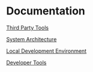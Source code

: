 # Documentation

[Third Party Tools](third-party-tools.md)

[System Architecture](system-architecture.md)  

[Local Development Environment](local-dev-environment.md)  

[Developer Tools](developer-tools.md)